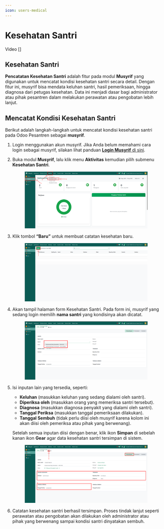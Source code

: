 ```yaml
---
icon: users-medical
---
```


# Kesehatan Santri

Video \[]

## Kesehatan Santri

**Pencatatan Kesehatan Santri** adalah fitur pada modul **Musyrif** yang digunakan untuk mencatat kondisi kesehatan santri secara detail. Dengan fitur ini, musyrif bisa mendata keluhan santri, hasil pemeriksaan, hingga diagnosa dari petugas kesehatan. Data ini menjadi dasar bagi administrator atau pihak pesantren dalam melakukan perawatan atau pengobatan lebih lanjut.

## Mencatat Kondisi Kesehatan Santri

Berikut adalah langkah-langkah untuk mencatat kondisi kesehatan santri pada Odoo Pesantren sebagai **musyrif**.

1. Login menggunakan akun musyrif. Jika Anda belum memahami cara login sebagai musyrif, silakan lihat panduan [**Login Musyrif** di sini](../../../setup-and-konfigurasi/panduan-login/login-musyrif.md).
2.  Buka modul **Musyrif**, lalu klik menu **Aktivitas** kemudian pilih submenu **Kesehatan Santri**.

    <figure><img src="../../../.gitbook/assets/images-387.png" alt=""><figcaption></figcaption></figure>


3.  Klik tombol **“Baru”** untuk membuat catatan kesehatan baru.

    <figure><img src="../../../.gitbook/assets/images-388.png" alt=""><figcaption></figcaption></figure>


4.  Akan tampil halaman form Kesehatan Santri. Pada form ini, musyrif yang sedang login memilih **nama santri** yang kondisinya akan dicatat.

    <figure><img src="../../../.gitbook/assets/images-389.png" alt=""><figcaption></figcaption></figure>


5.  Isi inputan lain yang tersedia, seperti:

    * **Keluhan** (masukkan keluhan yang sedang dialami oleh santri).
    * **Diperiksa oleh** (masukkan orang yang memeriksa santri tersebut).
    * **Diagnosa** (masukkan diagnosa penyakit yang dialami oleh santri).
    * **Tanggal Periksa** (masukkan tanggal pemeriksaan dilakukan).
    * **Tanggal Sembuh** (tidak perlu diisi oleh musyrif karena kolom ini akan diisi oleh pemeriksa atau pihak yang berwenang).

    Setelah semua inputan diisi dengan benar, klik ikon **Simpan** di sebelah kanan ikon **Gear** agar data kesehatan santri tersimpan di sistem.

    <figure><img src="../../../.gitbook/assets/images-390.png" alt=""><figcaption></figcaption></figure>


6. Catatan kesehatan santri berhasil tersimpan. Proses tindak lanjut seperti perawatan atau pengobatan akan dilakukan oleh administrator atau pihak yang berwenang sampai kondisi santri dinyatakan sembuh.
